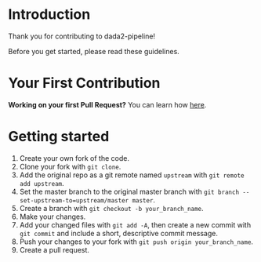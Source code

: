 # Introduction

Thank you for contributing to dada2-pipeline!

Before you get started, please read these guidelines.

# Your First Contribution

**Working on your first Pull Request?** You can learn how [here](http://makeapullrequest.com/).

# Getting started

1. Create your own fork of the code.
2. Clone your fork with `git clone`.
3. Add the original repo as a git remote named `upstream` with `git remote add upstream`.
4. Set the master branch to the original master branch with `git branch --set-upstream-to=upstream/master master`.
5. Create a branch with `git checkout -b your_branch_name`.
6. Make your changes.
7. Add your changed files with `git add -A`, then create a new commit with `git commit` and include a short, descriptive commit message.
8. Push your changes to your fork with `git push origin your_branch_name`.
9. Create a pull request.

